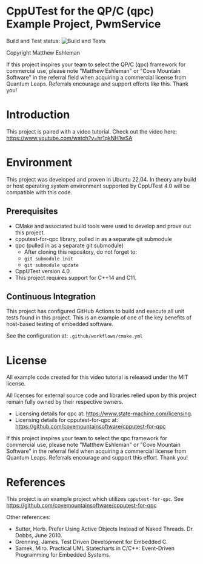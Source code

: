 # CppUTest for the QP/C (qpc) Example Project, PwmService

Build and Test status: ![Build and Tests](https://github.com/covemountainsoftware/video-tutorial-cpputest-for-qpc/actions/workflows/cmake.yml/badge.svg)

Copyright Matthew Eshleman

If this project inspires your team to select the QP/C (qpc) 
framework for commercial use, please note 
"Matthew Eshleman" or "Cove Mountain Software" in the referral 
field when acquiring a commercial license from Quantum Leaps. Referrals 
encourage and support efforts like this. Thank you!

# Introduction

This project is paired with a video tutorial. Check out the video
here: https://www.youtube.com/watch?v=hr1qkNH1wSA

# Environment

This project was developed and proven in Ubuntu 22.04. In theory any 
build or host operating system environment supported by CppUTest 4.0 will 
be compatible with this code.

## Prerequisites
* CMake and associated build tools were used to develop
  and prove out this project.
* cpputest-for-qpc library, pulled in as a separate git submodule
* qpc (pulled in as a separate git submodule)
  * After cloning this repository, do not forget to:
  * `git submodule init`
  * `git submodule update` 
* CppUTest version 4.0
* This project requires support for C++14 and C11.

## Continuous Integration

This project has configured GitHub Actions to build and execute all
unit tests found in this project. This is an example
of one of the key benefits of host-based testing of embedded software.

See the configuration at: `.github/workflows/cmake.yml`

# License

All example code created for this video tutorial is released under the
MIT license.

All licenses for external source code and libraries relied upon by this project 
remain fully owned by their respective owners. 

* Licensing details for qpc at: https://www.state-machine.com/licensing.
* Licensing details for cpputest-for-qpc at: https://github.com/covemountainsoftware/cpputest-for-qpc

If this project inspires your team to select the qpc framework for commercial 
use, please note "Matthew Eshleman" or "Cove Mountain Software" in the referral
field when acquiring a commercial license from Quantum Leaps. Referrals encourage 
and support this effort. Thank you!

# References

This project is an example project which utilizes `cpputest-for-qpc`. 
See https://github.com/covemountainsoftware/cpputest-for-qpc

Other references:
* Sutter, Herb. Prefer Using Active Objects Instead of Naked Threads. Dr. Dobbs, June 2010.
* Grenning, James. Test Driven Development for Embedded C.
* Samek, Miro. Practical UML Statecharts in C/C++: Event-Driven Programming for Embedded Systems.
